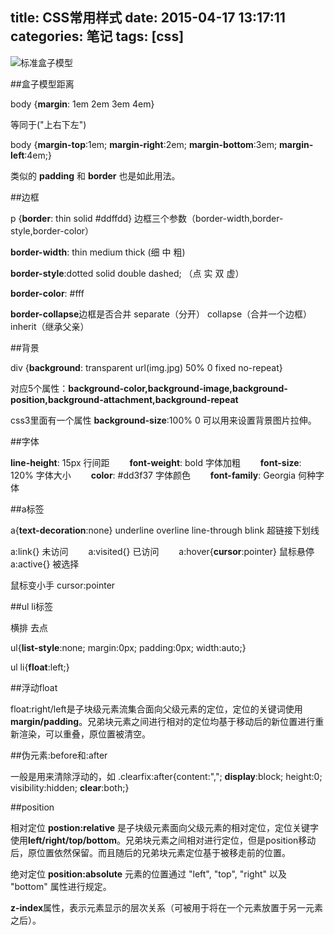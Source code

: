 title: CSS常用样式
date: 2015-04-17 13:17:11
categories: 笔记
tags: [css]
---

![标准盒子模型](http://i1153.photobucket.com/albums/p501/dmxiaoshen/hexo/hzmx_zpsdkg1ltlb.jpg)  

##盒子模型距离

body {**margin**: 1em 2em 3em 4em}  

等同于("上右下左")  

body {**margin-top**:1em; **margin-right**:2em; **margin-bottom**:3em; **margin-left**:4em;}

类似的  **padding** 和 **border** 也是如此用法。  

##边框

p {**border**: thin solid #ddffdd} 边框三个参数（border-width,border-style,border-color）

**border-width**: thin medium thick  (细 中 粗)

**border-style**:dotted solid double dashed; （点 实 双 虚）

**border-color**: #fff

**border-collapse**边框是否合并 separate（分开） collapse（合并一个边框） inherit（继承父亲）

##背景

div {**background**: transparent url(img.jpg) 50% 0 fixed no-repeat}

对应5个属性：**background-color,background-image,background-position,background-attachment,background-repeat**  

css3里面有一个属性 **background-size**:100% 0 可以用来设置背景图片拉伸。

##字体

**line-height**: 15px  行间距　　
**font-weight**: bold 字体加粗　　
**font-size**: 120% 字体大小　　
**color**: #dd3f37 字体颜色　　
**font-family**: Georgia 何种字体 

##a标签  

a{**text-decoration**:none}  underline  overline  line-through blink  超链接下划线

a:link{} 未访问　　
a:visited{} 已访问　　
a:hover{**cursor**:pointer} 鼠标悬停　　
a:active{} 被选择　　

鼠标变小手 cursor:pointer

##ul li标签

横排 去点 

ul{**list-style**:none; margin:0px; padding:0px; width:auto;}

ul li{**float**:left;}

##浮动float

float:right/left是子块级元素流集合面向父级元素的定位，定位的关键词使用**margin/padding**。兄弟块元素之间进行相对的定位均基于移动后的新位置进行重新渲染，可以重叠，原位置被清空。

##伪元素:before和:after

一般是用来清除浮动的，如 .clearfix:after{content:","; **display**:block; height:0; visibility:hidden; **clear**:both;}

##position

相对定位 **postion:relative** 是子块级元素面向父级元素的相对定位，定位关键字使用**left/right/top/bottom**。兄弟块元素之间相对进行定位，但是position移动后，原位置依然保留。而且随后的兄弟块元素定位基于被移走前的位置。

绝对定位 **position:absolute** 元素的位置通过 "left", "top", "right" 以及 "bottom" 属性进行规定。

**z-index**属性，表示元素显示的层次关系（可被用于将在一个元素放置于另一元素之后）。